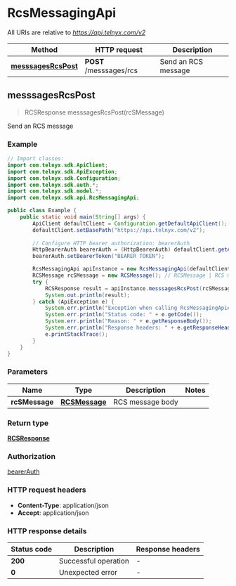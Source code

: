 # RcsMessagingApi

All URIs are relative to *https://api.telnyx.com/v2*

Method | HTTP request | Description
------------- | ------------- | -------------
[**messsagesRcsPost**](RcsMessagingApi.md#messsagesRcsPost) | **POST** /messsages/rcs | Send an RCS message



## messsagesRcsPost

> RCSResponse messsagesRcsPost(rcSMessage)

Send an RCS message

### Example

```java
// Import classes:
import com.telnyx.sdk.ApiClient;
import com.telnyx.sdk.ApiException;
import com.telnyx.sdk.Configuration;
import com.telnyx.sdk.auth.*;
import com.telnyx.sdk.model.*;
import com.telnyx.sdk.api.RcsMessagingApi;

public class Example {
    public static void main(String[] args) {
        ApiClient defaultClient = Configuration.getDefaultApiClient();
        defaultClient.setBasePath("https://api.telnyx.com/v2");
        
        // Configure HTTP bearer authorization: bearerAuth
        HttpBearerAuth bearerAuth = (HttpBearerAuth) defaultClient.getAuthentication("bearerAuth");
        bearerAuth.setBearerToken("BEARER TOKEN");

        RcsMessagingApi apiInstance = new RcsMessagingApi(defaultClient);
        RCSMessage rcSMessage = new RCSMessage(); // RCSMessage | RCS message body
        try {
            RCSResponse result = apiInstance.messsagesRcsPost(rcSMessage);
            System.out.println(result);
        } catch (ApiException e) {
            System.err.println("Exception when calling RcsMessagingApi#messsagesRcsPost");
            System.err.println("Status code: " + e.getCode());
            System.err.println("Reason: " + e.getResponseBody());
            System.err.println("Response headers: " + e.getResponseHeaders());
            e.printStackTrace();
        }
    }
}
```

### Parameters


Name | Type | Description  | Notes
------------- | ------------- | ------------- | -------------
 **rcSMessage** | [**RCSMessage**](RCSMessage.md)| RCS message body |

### Return type

[**RCSResponse**](RCSResponse.md)

### Authorization

[bearerAuth](../README.md#bearerAuth)

### HTTP request headers

- **Content-Type**: application/json
- **Accept**: application/json

### HTTP response details
| Status code | Description | Response headers |
|-------------|-------------|------------------|
| **200** | Successful operation |  -  |
| **0** | Unexpected error |  -  |

